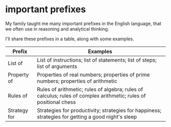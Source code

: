 # important prefixes

My family taught me many important prefixes in the English language, that we often use in reasoning and analytical thinking.

I'll share these prefixes in a table, along with some examples.

| Prefix | Examples |
-------- | ---------|
List of | List of instructions; list of statements; list of steps; list of arguments |
Property of | Properties of real numbers; properties of prime numbers; properties of arithmetic |
Rules of | Rules of arithmetic; rules of algebra; rules of calculus; rules of complex arithmetic; rules of positional chess |
Strategy for | Strategies for productivity; strategies for happiness; strategies for getting a good night's sleep |
